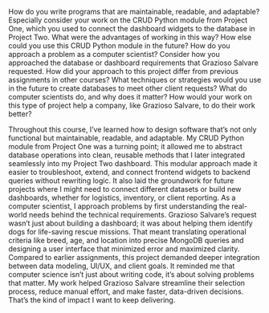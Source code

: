 How do you write programs that are maintainable, readable, and adaptable? Especially consider your work on the CRUD Python module from Project One, which you used to connect the dashboard widgets to the database in Project Two. What were the advantages of working in this way? How else could you use this CRUD Python module in the future?
How do you approach a problem as a computer scientist? Consider how you approached the database or dashboard requirements that Grazioso Salvare requested. How did your approach to this project differ from previous assignments in other courses? What techniques or strategies would you use in the future to create databases to meet other client requests?
What do computer scientists do, and why does it matter? How would your work on this type of project help a company, like Grazioso Salvare, to do their work better?


Throughout this course, I’ve learned how to design software that’s not only functional but maintainable, readable, and adaptable. My CRUD Python module from Project One was a turning point; it allowed me to abstract database operations into clean, reusable methods that I later integrated seamlessly into my Project Two dashboard. This modular approach made it easier to troubleshoot, extend, and connect frontend widgets to backend queries without rewriting logic. It also laid the groundwork for future projects where I might need to connect different datasets or build new dashboards, whether for logistics, inventory, or client reporting. As a computer scientist, I approach problems by first understanding the real-world needs behind the technical requirements. Grazioso Salvare’s request wasn’t just about building a dashboard; it was about helping them identify dogs for life-saving rescue missions. That meant translating operational criteria like breed, age, and location into precise MongoDB queries and designing a user interface that minimized error and maximized clarity. Compared to earlier assignments, this project demanded deeper integration between data modeling, UI/UX, and client goals. It reminded me that computer science isn’t just about writing code, it’s about solving problems that matter. My work helped Grazioso Salvare streamline their selection process, reduce manual effort, and make faster, data-driven decisions. That’s the kind of impact I want to keep delivering.
